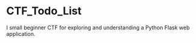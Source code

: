 # CTF_Todo_List
I small beginner CTF for exploring and understanding a Python Flask web application.
